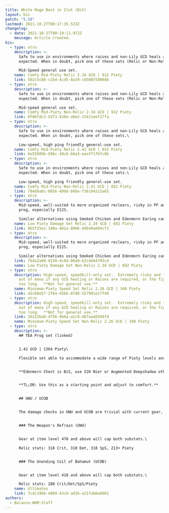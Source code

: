 ```yaml
---
title: White Mage Best in Slot (BiS)
layout: bis
patch: "5.58"
lastmod: 2021-10-27T00:17:35.533Z
changelog:
  - date: 2021-10-27T00:19:11.972Z
    message: Article Created.
bis:
  - type: etro
    description: >-
      Safe to use in environments where raises and non-Lily GCD heals are
      expected. When in doubt, pick one of these sets (Relic or Non-Relic).\

      Mid-Speed general use set.
    name: Comfy Mid-Piety Relic 2.34 GCD | 912 Piety
    link: 502c5c88-c1b4-4cd5-8a39-c0508f5900db
  - type: etro
    description: >-
      Safe to use in environments where raises and non-Lily GCD heals are
      expected. When in doubt, pick one of these sets (Relic or Non-Relic).\

      Mid-speed general use set.
    name: Comfy Mid-Piety Non-Relic 2.34 GCD | 912 Piety
    link: 8f86fdc2-5d73-420e-a8e2-15411eef27fa
  - type: etro
    description: >-
      Safe to use in environments where raises and non-Lily GCD heals are
      expected. When in doubt, pick one of these sets.\

      Low-speed, high ping friendly general-use set.
    name: Comfy Mid-Piety Relic 2.41 GCD | 852 Piety
    link: 6e55889b-506c-48c6-b8a3-eeaff1fbfc0b
  - type: etro
    description: >-
      Safe to use in environments where raises and non-Lily GCD heals are
      expected. When in doubt, pick one of these sets.\

      Low-speed, high ping friendly general-use set.
    name: Comfy Mid-Piety Non-Relic 2.41 GCD | 852 Piety
    link: 784d4a8c-0056-499d-84be-f361942c5a65
  - type: etro
    description: >-
      Mid-speed, well-suited to more organized reclears, risky in PF and on
      prog, especially E12S.

      Similar alternatives using Smoked Chicken and Edenmorn Earing can be found in the gear calculator.
    name: Low Piety Damage Set Relic 2.34 GCD | 682 Piety
    link: 9b5f25e1-340a-462a-89b6-4d649a094cf2
  - type: etro
    description: >-
      Mid-speed, well-suited to more organized reclears, risky in PF and on
      prog, especially E12S.

      Similar alternatives using Smoked Chicken and Edenmorn Earing can be found in the gear calculator.
    link: f64a2a88-d150-4c84-80a9-b2c4b64703cd
    name: Low Piety Damage Set Non-Relic 2.34 GCD | 682 Piety
  - type: etro
    description: High-speed, speedkill-only set.  Extremely risky and **will** run
      out of mana if any GCD healing or Raises are required, or the fight goes
      too long.  **Not for general use.**
    name: Minimum-Piety Speed Set Relic 2.26 GCD | 340 Piety
    link: a5c68e57-2f6a-45bb-87d0-557991e17f48
  - type: etro
    description: High-speed, speedkill-only set.  Extremely risky and **will** run
      out of mana if any GCD healing or Raises are required, or the fight goes
      too long.  **Not for general use.**
    link: 36222ba8-4f56-4b6a-a1c9-d67aadd3d4fd
    name: Minimum-Piety Speed Set Non-Relic 2.26 GCD | 340 Piety
  - type: etro
    description: >-
      ## TEA Prog set (linked)


      2.42 GCD | 1364 Piety\

      Flexible set able to accommodate a wide range of Piety levels and two different GCDs. Standard setup uses Smoked Chicken for 2.42, you can use Twilight Popoto Salad for 2.41 or Golden Pineapple Juice for some extra Piety. You can put Piety instead of Det on Relic if desired (in any amount you want) and the Piety melds can be stripped out for Det/DH if you feel you want to go lower. (Existing Det melds can be swapped to DH too).  


      **Edenmorn Chest is BiS, use 520 Nier or Augmented Deepshadow otherwise.**  


      **TL;DR: Use this as a starting point and adjust to comfort.**


      ## UWU / UCOB


      The damage checks in UWU and UCOB are trivial with current gear, food and potions. The biggest gear upgrade **by far** is the 515 or 535 relic, as you can cap multiple substats, but again they are hardly required.  I personally recommend 1k+ Piety for prog, with your remaining gear prioritizing Crit > Det/SpS wherever possible.  Don't worry about getting perfect stats, they won't make a difference for anything but rank one.


      ### The Weapon's Refrain (UWU)


      Gear at item level 470 and above will cap both substats.\

      Relic stats: 318 Crit, 318 Det, 318 SpS, 213+ Piety


      ### The Unending Coil of Bahamut (UCOB)


      Gear at item level 418 and above will cap both substats.\

      Relic stats: 280 Crit/Det/SpS/Piety
    name: Ultimates
    link: 7cdc296b-4889-43c9-ad1b-a21fab6e6001
authors:
  - Balance-WHM-Staff
---
```

